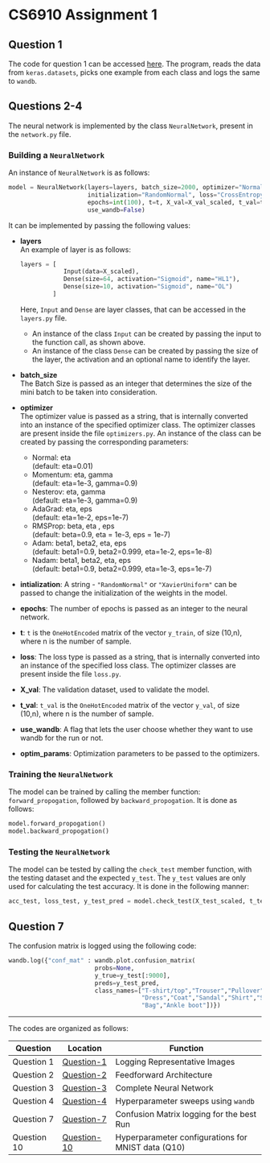 # CS6910 Assignment 1

## Question 1
The code for question 1 can be accessed [here](https://github.com/sowmyamanojna/CS6910-Deep-Learning-Assignment-1/blob/main/Question-1.py). The program, reads the data from `keras.datasets`, picks one example from each class and logs the same to `wandb`.

## Questions 2-4
The neural network is implemented by the class `NeuralNetwork`, present in the `network.py` file.  
### Building a `NeuralNetwork`
An instance of `NeuralNetwork` is as follows:
```Python
model = NeuralNetwork(layers=layers, batch_size=2000, optimizer="Normal", \
                      initialization="RandomNormal", loss="CrossEntropy", \
                      epochs=int(100), t=t, X_val=X_val_scaled, t_val=t_val, \
                      use_wandb=False)
```

It can be implemented by passing the following values:

- **layers**  
    An example of layer is as follows:
    
    ```python
    layers = [
                Input(data=X_scaled), 
                Dense(size=64, activation="Sigmoid", name="HL1"), 
                Dense(size=10, activation="Sigmoid", name="OL")
             ]
    ```

    Here, `Input` and `Dense` are layer classes, that can be accessed in the `layers.py` file.
    - An instance of the class `Input` can be created by passing the input to the function call, as shown above.
    - An instance of the class `Dense` can be created by passing the size of the layer, the activation and an optional name to identify the layer.

- **batch_size**  
    The Batch Size is passed as an integer that determines the size of the mini batch to be taken into consideration.

- **optimizer**  
    The optimizer value is passed as a string, that is internally converted into an instance of the specified optimizer class. The optimizer classes are present inside the file `optimizers.py`. An instance of the class can be created by passing the corresponding parameters:
    + Normal: eta   
        (default: eta=0.01)
    + Momentum: eta, gamma   
        (default: eta=1e-3, gamma=0.9)
    + Nesterov: eta, gamma   
        (default: eta=1e-3, gamma=0.9)
    + AdaGrad: eta, eps   
        (default: eta=1e-2, eps=1e-7)
    + RMSProp: beta, eta , eps    
        (default: beta=0.9, eta = 1e-3, eps = 1e-7)
    + Adam: beta1, beta2, eta, eps   
        (default: beta1=0.9, beta2=0.999, eta=1e-2, eps=1e-8)
    + Nadam: beta1, beta2, eta, eps   
        (default: beta1=0.9, beta2=0.999, eta=1e-3, eps=1e-7)

- **intialization**: A string - `"RandomNormal"` or `"XavierUniform"` can be passed to change the initialization of the weights in the model.

- **epochs**: The number of epochs is passed as an integer to the neural network.

- **t**: `t` is the `OneHotEncoded` matrix of the vector `y_train`, of size (10,n), where n is the number of sample.

- **loss**: The loss type is passed as a string, that is internally converted into an instance of the specified loss class. The optimizer classes are present inside the file `loss.py`. 

- **X_val**: The validation dataset, used to validate the model.

- **t_val**: `t_val` is the `OneHotEncoded` matrix of the vector `y_val`, of size (10,n), where n is the number of sample.

- **use_wandb**: A flag that lets the user choose whether they want to use wandb for the run or not.
 
- **optim_params**: Optimization parameters to be passed to the optimizers.

### Training the `NeuralNetwork`
The model can be trained by calling the member function: `forward_propogation`, followed by `backward_propogation`. It is done as follows:

```python
model.forward_propogation()
model.backward_propogation()
```

### Testing the `NeuralNetwork`
The model can be tested by calling the `check_test` member function, with the testing dataset and the expected `y_test`. The `y_test` values are only used for calculating the test accuracy. It is done in the following manner:

```python
acc_test, loss_test, y_test_pred = model.check_test(X_test_scaled, t_test)
```

## Question 7
The confusion matrix is logged using the following code:

```python
wandb.log({"conf_mat" : wandb.plot.confusion_matrix(
                        probs=None,
                        y_true=y_test[:9000],
                        preds=y_test_pred,
                        class_names=["T-shirt/top","Trouser","Pullover",\
                                     "Dress","Coat","Sandal","Shirt","Sneaker",\
                                     "Bag","Ankle boot"])})
```

---
The codes are organized as follows:

| Question | Location | Function | 
|----------|----------|----------|
| Question 1 | [Question-1](https://github.com/sowmyamanojna/CS6910-Deep-Learning-Assignment-1/blob/main/Question-1.py) | Logging Representative Images | 
| Question 2 | [Question-2](https://github.com/sowmyamanojna/CS6910-Deep-Learning-Assignment-1/blob/f266f73a9a28c20f3dc26c1902c9aa64bf142912/network.py#L67) | Feedforward Architecture |
| Question 3 | [Question-3](https://github.com/sowmyamanojna/CS6910-Deep-Learning-Assignment-1/blob/main/Question-3.py) | Complete Neural Network |
| Question 4 | [Question-4](https://github.com/sowmyamanojna/CS6910-Deep-Learning-Assignment-1/blob/main/Question-4.py) | Hyperparameter sweeps using `wandb` |
| Question 7 | [Question-7](https://github.com/sowmyamanojna/CS6910-Deep-Learning-Assignment-1/blob/main/Question-7.py) | Confusion Matrix logging for the best Run | 
| Question 10 | [Question-10](https://github.com/sowmyamanojna/CS6910-Deep-Learning-Assignment-1/blob/main/Question-10.py) | Hyperparameter configurations for MNIST data (Q10) | 
